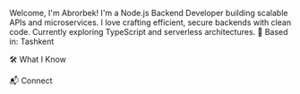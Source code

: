 
  


Welcome, I'm Abrorbek!
I'm a Node.js Backend Developer building scalable APIs and microservices. I love crafting efficient, secure backends with clean code. Currently exploring TypeScript and serverless architectures. 🚀
Based in: Tashkent

🛠️ What I Know

  
  
  
  
  
  
  


📬 Connect

  
